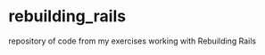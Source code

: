 rebuilding_rails
================

repository of code from my exercises working with Rebuilding Rails
